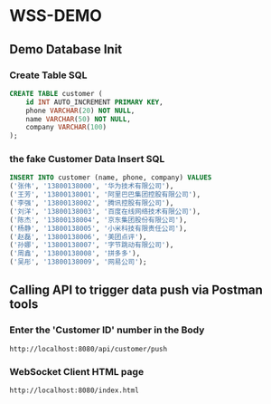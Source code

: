 # WSS-DEMO

## Demo Database Init

### Create Table SQL 
```sql
CREATE TABLE customer (
    id INT AUTO_INCREMENT PRIMARY KEY,
    phone VARCHAR(20) NOT NULL,
    name VARCHAR(50) NOT NULL,
    company VARCHAR(100)
);
```

### the fake Customer Data Insert SQL
```sql
INSERT INTO customer (name, phone, company) VALUES
('张伟', '13800138000', '华为技术有限公司'),
('王芳', '13800138001', '阿里巴巴集团控股有限公司'),
('李强', '13800138002', '腾讯控股有限公司'),
('刘洋', '13800138003', '百度在线网络技术有限公司'),
('陈杰', '13800138004', '京东集团股份有限公司'),
('杨静', '13800138005', '小米科技有限责任公司'),
('赵磊', '13800138006', '美团点评'),
('孙娜', '13800138007', '字节跳动有限公司'),
('周鑫', '13800138008', '拼多多'),
('吴彤', '13800138009', '网易公司');
```

## Calling API to trigger data push via Postman tools

### Enter the 'Customer ID' number in the Body
```
http://localhost:8080/api/customer/push
```

### WebSocket Client HTML page
```
http://localhost:8080/index.html
```

